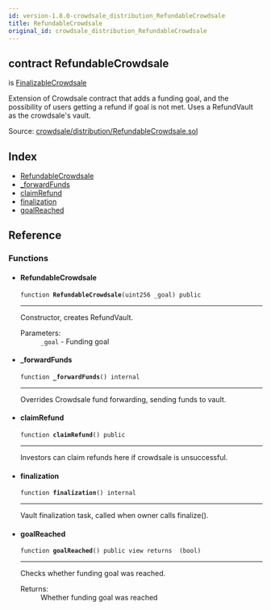 ```yaml
---
id: version-1.8.0-crowdsale_distribution_RefundableCrowdsale
title: RefundableCrowdsale
original_id: crowdsale_distribution_RefundableCrowdsale
---
```


<div class="contract-doc"><div class="contract"><h2 class="contract-header"><span class="contract-kind">contract</span> RefundableCrowdsale</h2><p class="base-contracts"><span>is</span> <a href="crowdsale_distribution_FinalizableCrowdsale.html">FinalizableCrowdsale</a></p><p class="description">Extension of Crowdsale contract that adds a funding goal, and the possibility of users getting a refund if goal is not met. Uses a RefundVault as the crowdsale&#x27;s vault.</p><div class="source">Source: <a href="https://github.com/OpenZeppelin/zeppelin-solidity/blob/v1.8.0/contracts/crowdsale/distribution/RefundableCrowdsale.sol" target="_blank">crowdsale/distribution/RefundableCrowdsale.sol</a></div></div><div class="index"><h2>Index</h2><ul><li><a href="crowdsale_distribution_RefundableCrowdsale.html#RefundableCrowdsale">RefundableCrowdsale</a></li><li><a href="crowdsale_distribution_RefundableCrowdsale.html#_forwardFunds">_forwardFunds</a></li><li><a href="crowdsale_distribution_RefundableCrowdsale.html#claimRefund">claimRefund</a></li><li><a href="crowdsale_distribution_RefundableCrowdsale.html#finalization">finalization</a></li><li><a href="crowdsale_distribution_RefundableCrowdsale.html#goalReached">goalReached</a></li></ul></div><div class="reference"><h2>Reference</h2><div class="functions"><h3>Functions</h3><ul><li><div class="item function"><span id="RefundableCrowdsale" class="anchor-marker"></span><h4 class="name">RefundableCrowdsale</h4><div class="body"><code class="signature">function <strong>RefundableCrowdsale</strong><span>(uint256 _goal) </span><span>public </span></code><hr/><div class="description"><p>Constructor, creates RefundVault.</p></div><dl><dt><span class="label-parameters">Parameters:</span></dt><dd><div><code>_goal</code> - Funding goal</div></dd></dl></div></div></li><li><div class="item function"><span id="_forwardFunds" class="anchor-marker"></span><h4 class="name">_forwardFunds</h4><div class="body"><code class="signature">function <strong>_forwardFunds</strong><span>() </span><span>internal </span></code><hr/><div class="description"><p>Overrides Crowdsale fund forwarding, sending funds to vault.</p></div></div></div></li><li><div class="item function"><span id="claimRefund" class="anchor-marker"></span><h4 class="name">claimRefund</h4><div class="body"><code class="signature">function <strong>claimRefund</strong><span>() </span><span>public </span></code><hr/><div class="description"><p>Investors can claim refunds here if crowdsale is unsuccessful.</p></div></div></div></li><li><div class="item function"><span id="finalization" class="anchor-marker"></span><h4 class="name">finalization</h4><div class="body"><code class="signature">function <strong>finalization</strong><span>() </span><span>internal </span></code><hr/><div class="description"><p>Vault finalization task, called when owner calls finalize().</p></div></div></div></li><li><div class="item function"><span id="goalReached" class="anchor-marker"></span><h4 class="name">goalReached</h4><div class="body"><code class="signature">function <strong>goalReached</strong><span>() </span><span>public </span><span>view </span><span>returns  (bool) </span></code><hr/><div class="description"><p>Checks whether funding goal was reached.</p></div><dl><dt><span class="label-return">Returns:</span></dt><dd>Whether funding goal was reached</dd></dl></div></div></li></ul></div></div></div>
